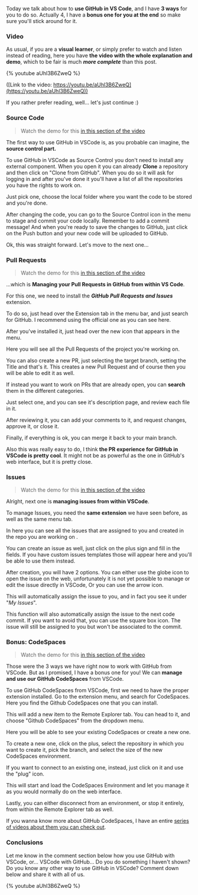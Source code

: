 Today we talk about how to __use GitHub in VS Code__, and I have __3 ways__ for you to do so. Actually 4, I have a __bonus one for you at the end__ so make sure you'll stick around for it.

### Video

As usual, if you are a __visual learner__, or simply prefer to watch and listen instead of reading, here you have __the video with the whole explanation and demo__, which to be fair is much ___more complete___ than this post.

{% youtube aUhl3B6ZweQ %}

([Link to the video: https://youtu.be/aUhl3B6ZweQ](https://youtu.be/aUhl3B6ZweQ))

If you rather prefer reading, well... let's just continue :)

### Source Code

> Watch the demo for this [in this section of the video](https://www.youtube.com/watch?v=aUhl3B6ZweQ&t=40s)

The first way to use GitHub in VSCode is, as you probable can imagine, the __source control part.__

To use GitHub in VSCode as Source Control you don't need to install any external component. When you open it you can already __Clone__ a repository and then click on "Clone from GitHub". When you do so it will ask for logging in and after you've done it you'll have a list of all the repositories you have the rights to work on.

Just pick one, choose the local folder where you want the code to be stored and you're done.

After changing the code, you can go to the Source Control icon in the menu to stage and commit your code locally. Remember to add a commit message! And when you're ready to save the changes to GitHub, just click on the Push button and your new code will be uploaded to GitHub.

Ok, this was straight forward. Let's move to the next one...

### Pull Requests

> Watch the demo for this [in this section of the video](https://www.youtube.com/watch?v=aUhl3B6ZweQ&t=80s)

...which is __Managing your Pull Requests in GitHub from within VS Code__.

For this one, we need to install the ___GitHub Pull Requests and Issues___ extension.

To do so, just head over the Extension tab in the menu bar, and just search for GitHub. I recommend using the official one as you can see here.

After you've installed it, just head over the new icon that appears in the menu.

Here you will see all the Pull Requests of the project you're working on.

You can also create a new PR, just selecting the target branch, setting the Title and that's it. This creates a new Pull Request and of course then you will be able to edit it as well.

If instead you want to work on PRs that are already open, you can __search__ them in the different categories.

Just select one, and you can see it's description page, and review each file in it.

After reviewing it, you can add your comments to it, and request changes, approve it, or close it.

Finally, if everything is ok, you can merge it back to your main branch. 

Also this was really easy to do, I think __the PR experience for GitHub in VSCode is pretty cool__. It might not be as powerful as the one in GitHub's web interface, but it is pretty close.

### Issues

> Watch the demo for this [in this section of the video](https://www.youtube.com/watch?v=aUhl3B6ZweQ&t=145s)

Alright, next one is __managing issues from within VSCode__.

To manage Issues, you need the __same extension__ we have seen before, as well as the same menu tab.

In here you can see all the issues that are assigned to you and created in the repo you are working on .

You can create an issue as well, just click on the plus sign and fill in the fields. If you have custom issues templates those will appear here and you'll be able to use them instead.

After creation, you will have 2 options. You can either use the globe icon to open the issue on the web, unfortunately it is not yet possible to manage or edit the issue directly in VSCode, Or you can use the arrow icon.

This will automatically assign the issue to you, and in fact you see it under "_My Issues_".

This function will also automatically assign the issue to the next code commit.
If you want to avoid that, you can use the square box icon. The issue will still be assigned to you but won't be associated to the commit.

### Bonus: CodeSpaces

> Watch the demo for this [in this section of the video](https://www.youtube.com/watch?v=aUhl3B6ZweQ&t=210s)

Those were the 3 ways we have right now to work with GitHub from VSCode. But as I promised, I have a bonus one for you! We can __manage and use our GitHub CodeSpaces__ from VSCode.

To use GitHub CodeSpaces from VSCode, first we need to have the proper extension installed. Go to the extension menu, and search for CodeSpaces. Here you find the Github CodeSpaces one that you can install.

This will add a new item to the Remote Explorer tab. You can head to it, and choose "Github CodeSpaces" from the dropdown menu.

Here you will be able to see your existing CodeSpaces or create a new one.

To create a new one, click on the plus, select the repository in which you want to create it, pick the branch, and select the size of the new CodeSpaces environment.

If you want to connect to an existing one, instead, just click on it and use the "plug" icon.

This will start and load the CodeSpaces Environment and let you manage it as you would normally do on the web interface.

Lastly, you can either disconnect from an environment, or stop it entirely, from within the Remote Explorer tab as well.

If you wanna know more about GitHub CodeSpaces, I have an entire [series of videos about them you can check out](https://youtube.com/playlist?list=PL-HoEl0ZEUlKDm-ws2KQP8np-4Km7MSda).

### Conclusions

Let me know in the comment section below how you use GitHub with VSCode, or... VSCode with GitHub... Do you do something I haven't shown? Do you know any other way to use GitHub in VSCode? Comment down below and share it with all of us.

{% youtube aUhl3B6ZweQ %}